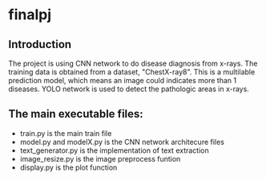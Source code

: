 # finalpj
## Introduction
The project is using CNN network to do disease diagnosis from x-rays. The training data is obtained from a dataset, "ChestX-ray8". This is a multilable prediction model, which means an image could indicates more than 1 diseases. YOLO network is used to detect the pathologic areas in x-rays.

## The main executable files:
* train.py is the main train file
* model.py and modelX.py is the CNN network architecure files
* text_generator.py is the implementation of text extraction
* image_resize.py is the image preprocess funtion
* display.py is the plot function
